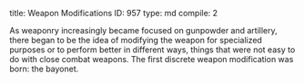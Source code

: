 title:          Weapon Modifications
ID:             957
type:           md
compile:        2



As weaponry increasingly became focused on gunpowder and artillery, there began to be the idea of modifying the weapon for specialized purposes or to perform better in different ways, things that were not easy to do with close combat weapons. The first discrete weapon modification was born: the bayonet.